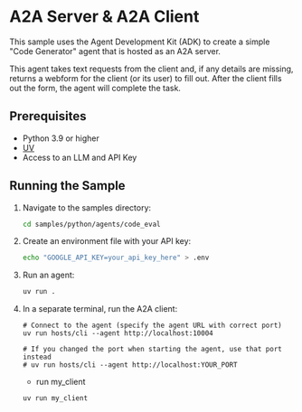 # A2A Server & A2A Client

This sample uses the Agent Development Kit (ADK) to create a simple "Code Generator" agent that is hosted as an A2A server.

This agent takes text requests from the client and, if any details are missing, returns a webform for the client (or its user) to fill out. After the client fills out the form, the agent will complete the task.

## Prerequisites

- Python 3.9 or higher
- [UV](https://docs.astral.sh/uv/)
- Access to an LLM and API Key


## Running the Sample

1. Navigate to the samples directory:
    ```bash
    cd samples/python/agents/code_eval
    ```
2. Create an environment file with your API key:

   ```bash
   echo "GOOGLE_API_KEY=your_api_key_here" > .env
   ```

4. Run an agent:
    ```bash
    uv run .
    ```

5. In a separate terminal, run the A2A client:
    ```
    # Connect to the agent (specify the agent URL with correct port)
    uv run hosts/cli --agent http://localhost:10004

    # If you changed the port when starting the agent, use that port instead
    # uv run hosts/cli --agent http://localhost:YOUR_PORT
    ```

    * run my_client

    ```
    uv run my_client
    ```